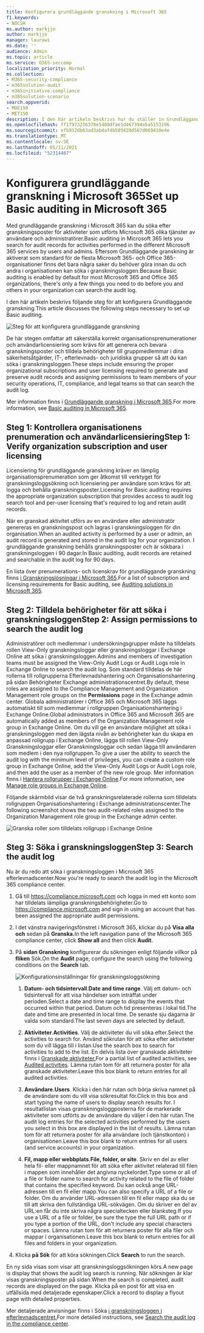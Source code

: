 ```yaml
---
title: Konfigurera grundläggande granskning i Microsoft 365
f1.keywords:
- NOCSH
ms.author: markjjo
author: markjjo
manager: laurawi
ms.date: ''
audience: Admin
ms.topic: article
ms.service: O365-seccomp
localization_priority: Normal
ms.collection:
- M365-security-compliance
- m365solution-audit
- m365initiative-compliance
- m365solution-scenario
search.appverid:
- MOE150
- MET150
description: I den här artikeln beskrivs hur du ställer in Grundläggande granskning så att du kan börja söka efter granskningsaktiviteter som utförs av användare och administratörer i organisationen.
ms.openlocfilehash: ff1f973226378e5408dfae1d467394a5a5153196
ms.sourcegitcommit: efb932db63ad3ab4af4b585428d567d069410e4e
ms.translationtype: MT
ms.contentlocale: sv-SE
ms.lasthandoff: 05/11/2021
ms.locfileid: "52314407"
---
```

# <a name="set-up-basic-auditing-in-microsoft-365"></a><span data-ttu-id="3204a-103">Konfigurera grundläggande granskning i Microsoft 365</span><span class="sxs-lookup"><span data-stu-id="3204a-103">Set up Basic auditing in Microsoft 365</span></span>

<span data-ttu-id="3204a-104">Med grundläggande granskning i Microsoft 365 kan du söka efter granskningsposter för aktiviteter som utförts Microsoft 365 olika tjänster av användare och administratörer.</span><span class="sxs-lookup"><span data-stu-id="3204a-104">Basic auditing in Microsoft 365 lets you search for audit records for activities performed in the different Microsoft 365 services by users and admins.</span></span> <span data-ttu-id="3204a-105">Eftersom Grundläggande granskning är aktiverat som standard för de flesta Microsoft 365- och Office 365-organisationer finns det bara några saker du behöver göra innan du och andra i organisationen kan söka i granskningsloggen.</span><span class="sxs-lookup"><span data-stu-id="3204a-105">Because Basic auditing is enabled by default for most Microsoft 365 and Office 365 organizations, there's only a few things you need to do before you and others in your organization can search the audit log.</span></span>

<span data-ttu-id="3204a-106">I den här artikeln beskrivs följande steg för att konfigurera Grundläggande granskning.</span><span class="sxs-lookup"><span data-stu-id="3204a-106">This article discusses the following steps necessary to set up Basic auditing.</span></span>

![Steg för att konfigurera grundläggande granskning](../media/BasicAuditingWorkflow.png)

<span data-ttu-id="3204a-108">De här stegen omfattar att säkerställa korrekt organisationsprenumerationer och användarlicensiering som krävs för att generera och bevara granskningsposter och tilldela behörigheter till gruppmedlemmar i dina säkerhetsåtgärder, IT-, efterlevnads- och juridiska grupper så att du kan söka i granskningsloggen.</span><span class="sxs-lookup"><span data-stu-id="3204a-108">These steps include ensuring the proper organizational subscriptions and user licensing required to generate and preserve audit records and assigning permissions to team members of your security operations, IT, compliance, and legal teams so that can search the audit log.</span></span>

<span data-ttu-id="3204a-109">Mer information finns i [Grundläggande granskning i Microsoft 365](auditing-solutions-overview.md#basic-auditing).</span><span class="sxs-lookup"><span data-stu-id="3204a-109">For more information, see [Basic auditing in Microsoft 365](auditing-solutions-overview.md#basic-auditing).</span></span>

## <a name="step-1-verify-organization-subscription-and-user-licensing"></a><span data-ttu-id="3204a-110">Steg 1: Kontrollera organisationens prenumeration och användarlicensiering</span><span class="sxs-lookup"><span data-stu-id="3204a-110">Step 1: Verify organization subscription and user licensing</span></span>

<span data-ttu-id="3204a-111">Licensiering för grundläggande granskning kräver en lämplig organisationsprenumeration som ger åtkomst till verktyget för granskningsloggsökning och licensiering per användare som krävs för att logga och behålla granskningsposter.</span><span class="sxs-lookup"><span data-stu-id="3204a-111">Licensing for Basic auditing requires the appropriate organization subscription that provides access to audit log search tool and per-user licensing that's required to log and retain audit records.</span></span>

<span data-ttu-id="3204a-112">När en granskad aktivitet utförs av en användare eller administratör genereras en granskningspost och lagras i granskningsloggen för din organisation.</span><span class="sxs-lookup"><span data-stu-id="3204a-112">When an audited activity is performed by a user or admin, an audit record is generated and stored in the audit log for your organization.</span></span> <span data-ttu-id="3204a-113">I grundläggande granskning behålls granskningsposter och är sökbara i granskningsloggen i 90 dagar.</span><span class="sxs-lookup"><span data-stu-id="3204a-113">In Basic auditing, audit records are retained and searchable in the audit log for 90 days.</span></span>

<span data-ttu-id="3204a-114">En lista över prenumerations- och licenskrav för grundläggande granskning finns [i Granskningslösningar i Microsoft 365](auditing-solutions-overview.md#licensing-requirements).</span><span class="sxs-lookup"><span data-stu-id="3204a-114">For a list of subscription and licensing requirements for Basic auditing, see [Auditing solutions in Microsoft 365](auditing-solutions-overview.md#licensing-requirements).</span></span>

## <a name="step-2-assign-permissions-to-search-the-audit-log"></a><span data-ttu-id="3204a-115">Steg 2: Tilldela behörigheter för att söka i granskningsloggen</span><span class="sxs-lookup"><span data-stu-id="3204a-115">Step 2: Assign permissions to search the audit log</span></span>

<span data-ttu-id="3204a-116">Administratörer och medlemmar i undersökningsgrupper måste ha tilldelats rollen View-Only granskningsloggar eller granskningsloggar i Exchange Online att söka i granskningsloggen.</span><span class="sxs-lookup"><span data-stu-id="3204a-116">Admins and members of investigation teams must be assigned the View-Only Audit Logs or Audit Logs role in Exchange Online to search the audit log.</span></span> <span data-ttu-id="3204a-117">Som standard tilldelas de här rollerna till rollgrupperna  Efterlevnadshantering och Organisationshantering på sidan Behörigheter Exchange administrationscentret.</span><span class="sxs-lookup"><span data-stu-id="3204a-117">By default, these roles are assigned to the Compliance Management and Organization Management role groups on the **Permissions** page in the Exchange admin center.</span></span> <span data-ttu-id="3204a-118">Globala administratörer i Office 365 och Microsoft 365 läggs automatiskt till som medlemmar i rollgruppen Organisationshantering i Exchange Online.</span><span class="sxs-lookup"><span data-stu-id="3204a-118">Global administrators in Office 365 and Microsoft 365 are automatically added as members of the Organization Management role group in Exchange Online.</span></span> <span data-ttu-id="3204a-119">Om du vill ge en användare möjlighet att söka i granskningsloggen med den lägsta nivån av behörigheter kan du skapa en anpassad rollgrupp i Exchange Online, lägga till rollen View-Only Granskningsloggar eller Granskningsloggar och sedan lägga till användaren som medlem i den nya rollgruppen.</span><span class="sxs-lookup"><span data-stu-id="3204a-119">To give a user the ability to search the audit log with the minimum level of privileges, you can create a custom role group in Exchange Online, add the View-Only Audit Logs or Audit Logs role, and then add the user as a member of the new role group.</span></span> <span data-ttu-id="3204a-120">Mer information finns i [Hantera rollgrupper i Exchange Online](/Exchange/permissions-exo/role-groups).</span><span class="sxs-lookup"><span data-stu-id="3204a-120">For more information, see [Manage role groups in Exchange Online](/Exchange/permissions-exo/role-groups).</span></span>

<span data-ttu-id="3204a-121">Följande skärmbild visar de två granskningsrelaterade rollerna som tilldelats rollgruppen Organisationshantering i Exchange administrationscenter.</span><span class="sxs-lookup"><span data-stu-id="3204a-121">The following screenshot shows the two audit-related roles assigned to the Organization Management role group in the Exchange admin center.</span></span>

![Granska roller som tilldelats rollgrupp i Exchange Online](../media/EACAuditRoles.png)

## <a name="step-3-search-the-audit-log"></a><span data-ttu-id="3204a-123">Steg 3: Söka i granskningsloggen</span><span class="sxs-lookup"><span data-stu-id="3204a-123">Step 3: Search the audit log</span></span>

<span data-ttu-id="3204a-124">Nu är du redo att söka i granskningsloggen i Microsoft 365 efterlevnadscenter.</span><span class="sxs-lookup"><span data-stu-id="3204a-124">Now you're ready to search the audit log in the Microsoft 365 compliance center.</span></span>

1. <span data-ttu-id="3204a-125">Gå till <https://compliance.microsoft.com> och logga in med ett konto som har tilldelats lämpliga granskningsbehörigheter.</span><span class="sxs-lookup"><span data-stu-id="3204a-125">Go to <https://compliance.microsoft.com> and sign in using an account that has been assigned the appropriate audit permissions.</span></span>

2. <span data-ttu-id="3204a-126">I det vänstra navigeringsfönstret i Microsoft 365, klickar du på **Visa alla och** sedan på **Granska.**</span><span class="sxs-lookup"><span data-stu-id="3204a-126">In the left navigation pane of the Microsoft 365 compliance center, click **Show all** and then click **Audit**.</span></span>

3. <span data-ttu-id="3204a-127">På **sidan Granskning** konfigurerar du sökningen enligt följande villkor på **fliken** Sök.</span><span class="sxs-lookup"><span data-stu-id="3204a-127">On the **Audit** page, configure the search using the following conditions on the **Search** tab.</span></span> 

   ![Konfigurationsinställningar för granskningsloggsökning](../media/AuditLogSearchToolMCCCallouts.png)

   1. <span data-ttu-id="3204a-129">**Datum- och tidsintervall**.</span><span class="sxs-lookup"><span data-stu-id="3204a-129">**Date and time range**.</span></span> <span data-ttu-id="3204a-130">Välj ett datum- och tidsintervall för att visa händelser som inträffat under perioden.</span><span class="sxs-lookup"><span data-stu-id="3204a-130">Select a date and time range to display the events that occurred within that period.</span></span> <span data-ttu-id="3204a-131">Datum och tid presenteras i lokal tid.</span><span class="sxs-lookup"><span data-stu-id="3204a-131">The date and time are presented in local time.</span></span> <span data-ttu-id="3204a-132">De senaste sju dagarna är valda som standard.</span><span class="sxs-lookup"><span data-stu-id="3204a-132">The last seven days are selected by default.</span></span>
  
   2. <span data-ttu-id="3204a-133">**Aktiviteter**.</span><span class="sxs-lookup"><span data-stu-id="3204a-133">**Activities**.</span></span> <span data-ttu-id="3204a-134">Välj de aktiviteter du vill söka efter.</span><span class="sxs-lookup"><span data-stu-id="3204a-134">Select the activities to search for.</span></span> <span data-ttu-id="3204a-135">Använd sökrutan för att söka efter aktiviteter som du vill lägga till i listan.</span><span class="sxs-lookup"><span data-stu-id="3204a-135">Use the search box to search for activities to add to the list.</span></span> <span data-ttu-id="3204a-136">En delvis lista över granskade aktiviteter finns i [Granskade aktiviteter.](search-the-audit-log-in-security-and-compliance.md#audited-activities)</span><span class="sxs-lookup"><span data-stu-id="3204a-136">For a partial list of audited activities, see [Audited activities](search-the-audit-log-in-security-and-compliance.md#audited-activities).</span></span> <span data-ttu-id="3204a-137">Lämna rutan tom för att returnera poster för alla granskade aktiviteter.</span><span class="sxs-lookup"><span data-stu-id="3204a-137">Leave this box blank to return entries for all audited activities.</span></span>
  
   3. <span data-ttu-id="3204a-138">**Användare.**</span><span class="sxs-lookup"><span data-stu-id="3204a-138">**Users**.</span></span>  <span data-ttu-id="3204a-139">Klicka i den här rutan och börja skriva namnet på de användare som du vill visa sökresultat för.</span><span class="sxs-lookup"><span data-stu-id="3204a-139">Click in this box and start typing the name of users to display search results for.</span></span> <span data-ttu-id="3204a-140">I resultatlistan visas granskningsloggposterna för de markerade aktiviteter som utförts av de användare du väljer i den här rutan.</span><span class="sxs-lookup"><span data-stu-id="3204a-140">The audit log entries for the selected activities performed by the users you select in this box are displayed in the list of results.</span></span> <span data-ttu-id="3204a-141">Lämna rutan tom för att returnera poster för alla användare (och tjänstkonton) i organisationen.</span><span class="sxs-lookup"><span data-stu-id="3204a-141">Leave this box blank to return entries for all users (and service accounts) in your organization.</span></span>
  
   4. <span data-ttu-id="3204a-142">**Fil, mapp eller webbplats**.</span><span class="sxs-lookup"><span data-stu-id="3204a-142">**File, folder, or site**.</span></span> <span data-ttu-id="3204a-143">Skriv en del av eller hela fil- eller mappnamnet för att söka efter aktivitet relaterad till filen i mappen som innehåller det angivna nyckelordet.</span><span class="sxs-lookup"><span data-stu-id="3204a-143">Type some or all of a file or folder name to search for activity related to the file of folder that contains the specified keyword.</span></span> <span data-ttu-id="3204a-144">Du kan också ange URL-adressen till en fil eller mapp.</span><span class="sxs-lookup"><span data-stu-id="3204a-144">You can also specify a URL of a file or folder.</span></span> <span data-ttu-id="3204a-145">Om du använder URL-adressen till en fil eller mapp ska du se till att skriva den fullständiga URL-sökvägen. Om du skriver en del av URL:en får du inte skriva några specialtecken eller blanksteg.</span><span class="sxs-lookup"><span data-stu-id="3204a-145">If you use a URL of a file or folder, be sure the type the full URL path or if you type a portion of the URL, don't include any special characters or spaces.</span></span> <span data-ttu-id="3204a-146">Lämna rutan tom för att returnera poster för alla filer och mappar i organisationen.</span><span class="sxs-lookup"><span data-stu-id="3204a-146">Leave this box blank to return entries for all files and folders in your organization.</span></span>

4. <span data-ttu-id="3204a-147">Klicka **på Sök** för att köra sökningen.</span><span class="sxs-lookup"><span data-stu-id="3204a-147">Click **Search** to run the search.</span></span>

<span data-ttu-id="3204a-148">En ny sida visas som visar att granskningsloggsökningen körs.</span><span class="sxs-lookup"><span data-stu-id="3204a-148">A new page is display that shows the audit log search is running.</span></span> <span data-ttu-id="3204a-149">När sökningen är klar visas granskningsposter på sidan.</span><span class="sxs-lookup"><span data-stu-id="3204a-149">When the search is completed, audit records are displayed on the page.</span></span> <span data-ttu-id="3204a-150">Klicka på en post för att visa en utfällsida med detaljerade egenskaper.</span><span class="sxs-lookup"><span data-stu-id="3204a-150">Click a record to display a flyout page with detailed properties.</span></span>

<span data-ttu-id="3204a-151">Mer detaljerade anvisningar finns i Söka [i granskningsloggen i efterlevnadscentret.](search-the-audit-log-in-security-and-compliance.md)</span><span class="sxs-lookup"><span data-stu-id="3204a-151">For more detailed instructions, see [Search the audit log in the compliance center](search-the-audit-log-in-security-and-compliance.md).</span></span>
